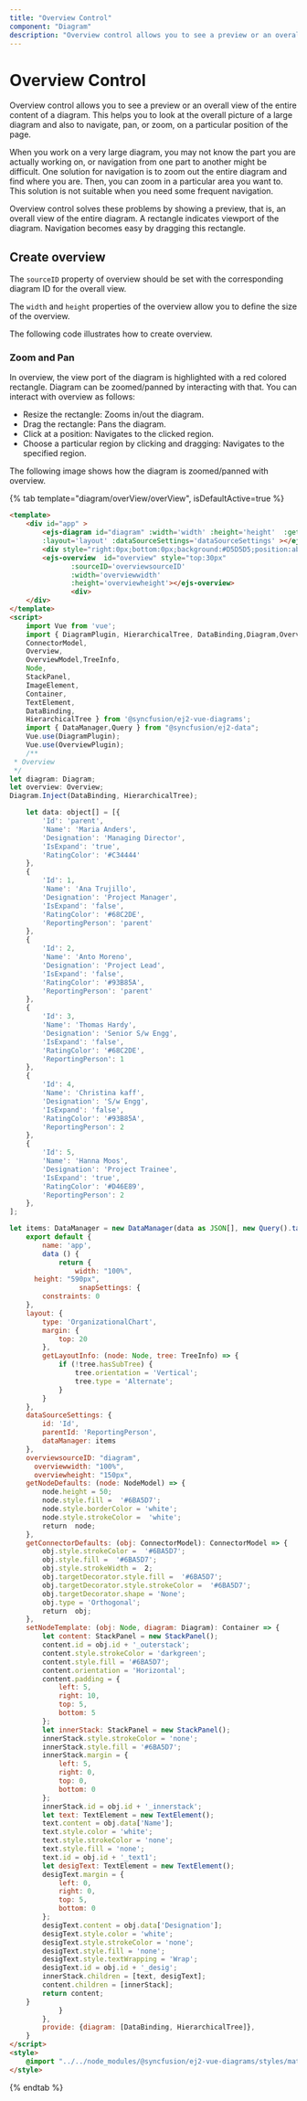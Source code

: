```yaml
---
title: "Overview Control"
component: "Diagram"
description: "Overview control allows you to see a preview or an overall view of the entire content of a diagram."
---
```


# Overview Control

Overview control allows you to see a preview or an overall view of the entire content of a diagram. This helps you to look at the overall picture of a large diagram and also to navigate, pan, or zoom, on a particular position of the page.

When you work on a very large diagram, you may not know the part you are actually working on, or navigation from one part to another might be difficult. One solution for navigation is to zoom out the entire diagram and find where you are. Then, you can zoom in a particular area you want to. This solution is not suitable when you need some frequent navigation.

Overview control solves these problems by showing a preview, that is, an overall view of the entire diagram. A rectangle indicates viewport of the diagram. Navigation becomes easy by dragging this rectangle.

## Create overview

The `sourceID` property of overview should be set with the corresponding diagram ID for the overall view.

The `width` and `height` properties of the overview allow you to define the size of the overview.

The following code illustrates how to create overview.

### Zoom and Pan

In overview, the view port of the diagram is highlighted with a red colored rectangle. Diagram can be zoomed/panned by interacting with that. You can interact with overview as follows:

* Resize the rectangle: Zooms in/out the diagram.
* Drag the rectangle: Pans the diagram.
* Click at a position: Navigates to the clicked region.
* Choose a particular region by clicking and dragging: Navigates to the specified region.

The following image shows how the diagram is zoomed/panned with overview.

{% tab template="diagram/overView/overView", isDefaultActive=true %}

```html
<template>
    <div id="app" >
        <ejs-diagram id="diagram" :width='width' :height='height'  :getNodeDefaults='getNodeDefaults' :getConnectorDefaults='getConnectorDefaults' :snapSettings='snapSettings'
        :layout='layout' :dataSourceSettings='dataSourceSettings' ></ejs-diagram>
        <div style="right:0px;bottom:0px;background:#D5D5D5;position:absolute">
        <ejs-overview  id="overview" style="top:30px"
               :sourceID='overviewsourceID'
               :width='overviewwidth'
               :height='overviewheight'></ejs-overview>
               <div>
    </div>
</template>
<script>
    import Vue from 'vue';
    import { DiagramPlugin, HierarchicalTree, DataBinding,Diagram,OverviewPlugin,Overview,
    ConnectorModel,
    Overview,
    OverviewModel,TreeInfo,
    Node,
    StackPanel,
    ImageElement,
    Container,
    TextElement,
    DataBinding,
    HierarchicalTree } from '@syncfusion/ej2-vue-diagrams';
    import { DataManager,Query } from "@syncfusion/ej2-data";
    Vue.use(DiagramPlugin);
    Vue.use(OverviewPlugin);
    /**
 * Overview
 */
let diagram: Diagram;
let overview: Overview;
Diagram.Inject(DataBinding, HierarchicalTree);

    let data: object[] = [{
        'Id': 'parent',
        'Name': 'Maria Anders',
        'Designation': 'Managing Director',
        'IsExpand': 'true',
        'RatingColor': '#C34444'
    },
    {
        'Id': 1,
        'Name': 'Ana Trujillo',
        'Designation': 'Project Manager',
        'IsExpand': 'false',
        'RatingColor': '#68C2DE',
        'ReportingPerson': 'parent'
    },
    {
        'Id': 2,
        'Name': 'Anto Moreno',
        'Designation': 'Project Lead',
        'IsExpand': 'false',
        'RatingColor': '#93B85A',
        'ReportingPerson': 'parent'
    },
    {
        'Id': 3,
        'Name': 'Thomas Hardy',
        'Designation': 'Senior S/w Engg',
        'IsExpand': 'false',
        'RatingColor': '#68C2DE',
        'ReportingPerson': 1
    },
    {
        'Id': 4,
        'Name': 'Christina kaff',
        'Designation': 'S/w Engg',
        'IsExpand': 'false',
        'RatingColor': '#93B85A',
        'ReportingPerson': 2
    },
    {
        'Id': 5,
        'Name': 'Hanna Moos',
        'Designation': 'Project Trainee',
        'IsExpand': 'true',
        'RatingColor': '#D46E89',
        'ReportingPerson': 2
    },
];

let items: DataManager = new DataManager(data as JSON[], new Query().take(7));
    export default {
        name: 'app',
        data () {
            return {
                width: "100%",
      height: "590px",
                 snapSettings: {
        constraints: 0
    },
    layout: {
        type: 'OrganizationalChart',
        margin: {
            top: 20
        },
        getLayoutInfo: (node: Node, tree: TreeInfo) => {
            if (!tree.hasSubTree) {
                tree.orientation = 'Vertical';
                tree.type = 'Alternate';
            }
        }
    },
    dataSourceSettings: {
        id: 'Id',
        parentId: 'ReportingPerson',
        dataManager: items
    },
    overviewsourceID: "diagram",
      overviewwidth: "100%",
      overviewheight: "150px",
    getNodeDefaults: (node: NodeModel) => {
        node.height = 50;
        node.style.fill =  '#6BA5D7';
        node.style.borderColor = 'white';
        node.style.strokeColor =  'white';
        return  node;
    },
    getConnectorDefaults: (obj: ConnectorModel): ConnectorModel => {
        obj.style.strokeColor =  '#6BA5D7';
        obj.style.fill =  '#6BA5D7';
        obj.style.strokeWidth =  2;
        obj.targetDecorator.style.fill =  '#6BA5D7';
        obj.targetDecorator.style.strokeColor =  '#6BA5D7';
        obj.targetDecorator.shape = 'None';
        obj.type = 'Orthogonal';
        return  obj;
    },
    setNodeTemplate: (obj: Node, diagram: Diagram): Container => {
        let content: StackPanel = new StackPanel();
        content.id = obj.id + '_outerstack';
        content.style.strokeColor = 'darkgreen';
        content.style.fill = '#6BA5D7';
        content.orientation = 'Horizontal';
        content.padding = {
            left: 5,
            right: 10,
            top: 5,
            bottom: 5
        };
        let innerStack: StackPanel = new StackPanel();
        innerStack.style.strokeColor = 'none';
        innerStack.style.fill = '#6BA5D7';
        innerStack.margin = {
            left: 5,
            right: 0,
            top: 0,
            bottom: 0
        };
        innerStack.id = obj.id + '_innerstack';
        let text: TextElement = new TextElement();
        text.content = obj.data['Name'];
        text.style.color = 'white';
        text.style.strokeColor = 'none';
        text.style.fill = 'none';
        text.id = obj.id + '_text1';
        let desigText: TextElement = new TextElement();
        desigText.margin = {
            left: 0,
            right: 0,
            top: 5,
            bottom: 0
        };
        desigText.content = obj.data['Designation'];
        desigText.style.color = 'white';
        desigText.style.strokeColor = 'none';
        desigText.style.fill = 'none';
        desigText.style.textWrapping = 'Wrap';
        desigText.id = obj.id + '_desig';
        innerStack.children = [text, desigText];
        content.children = [innerStack];
        return content;
    }
            }
        },
        provide: {diagram: [DataBinding, HierarchicalTree]},
    }
</script>
<style>
    @import "../../node_modules/@syncfusion/ej2-vue-diagrams/styles/material.css";
</style>
```

{% endtab %}